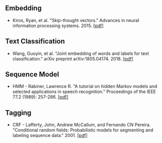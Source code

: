 ## Embedding
* Kiros, Ryan, et al. "Skip-thought vectors." Advances in neural information processing systems. 2015. [[pdf]](https://github.com/zhangyuanxun/MLReadings/blob/master/05.%20NLP/02.%20Paper/2015-NIPS-Skip-Thought%20Vectors.pdf)

## Text Classification
* Wang, Guoyin, et al. "Joint embedding of words and labels for text classification." arXiv preprint arXiv:1805.04174. 2018. [[pdf]](https://github.com/zhangyuanxun/MLReadings/blob/master/05.%20NLP/02.%20Paper/2018-ACL-Joint%20Embedding%20of%20Words%20and%20Labels%20for%20Text%20Classification.pdf)

## Sequence Model
* HMM - Rabiner, Lawrence R. "A tutorial on hidden Markov models and selected applications in speech recognition." Proceedings of the IEEE 77.2 (1989): 257-286. [[pdf]](https://github.com/zhangyuanxun/MLReadings/blob/master/05.%20NLP/02.%20Paper/1989-A%20tutorial%20on%20hidden%20Markov%20models%20and%20selected%20applications%20in%20speech%20recognition.pdf)

## Tagging
* CRF - Lafferty, John, Andrew McCallum, and Fernando CN Pereira. "Conditional random fields: Probabilistic models for segmenting and labeling sequence data." 2001. [[pdf]](https://github.com/zhangyuanxun/MLReadings/blob/master/05.%20NLP/02.%20Paper/2001-ICML-Conditional%20Random%20Fields-%20Probabilistic%20Models%20for%20Segmenting%20and%20Labeling%20Sequence%20Data.pdf)
